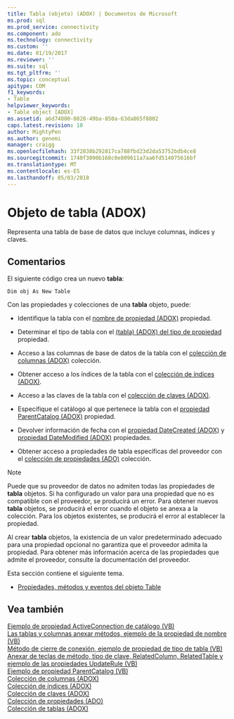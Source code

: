 ```yaml
---
title: Tabla (objeto) (ADOX) | Documentos de Microsoft
ms.prod: sql
ms.prod_service: connectivity
ms.component: ado
ms.technology: connectivity
ms.custom: ''
ms.date: 01/19/2017
ms.reviewer: ''
ms.suite: sql
ms.tgt_pltfrm: ''
ms.topic: conceptual
apitype: COM
f1_keywords:
- Table
helpviewer_keywords:
- Table object [ADOX]
ms.assetid: a6d74000-0828-49ba-850a-63da865f8802
caps.latest.revision: 10
author: MightyPen
ms.author: genemi
manager: craigg
ms.openlocfilehash: 33f2838b292817ca788fbd23d2da53752bdb4ce8
ms.sourcegitcommit: 1740f3090b168c0e809611a7aa6fd514075616bf
ms.translationtype: MT
ms.contentlocale: es-ES
ms.lasthandoff: 05/03/2018
---
```

# <a name="table-object-adox"></a>Objeto de tabla (ADOX)
Representa una tabla de base de datos que incluye columnas, índices y claves.  
  
## <a name="remarks"></a>Comentarios  
 El siguiente código crea un nuevo **tabla**:  
  
```  
Dim obj As New Table  
```  
  
 Con las propiedades y colecciones de una **tabla** objeto, puede:  
  
-   Identifique la tabla con el [nombre de propiedad (ADOX)](../../../ado/reference/adox-api/name-property-adox.md) propiedad.  
  
-   Determinar el tipo de tabla con el [(tabla) (ADOX) del tipo de propiedad](../../../ado/reference/adox-api/type-property-table-adox.md) propiedad.  
  
-   Acceso a las columnas de base de datos de la tabla con el [colección de columnas (ADOX)](../../../ado/reference/adox-api/columns-collection-adox.md) colección.  
  
-   Obtener acceso a los índices de la tabla con el [colección de índices (ADOX)](../../../ado/reference/adox-api/indexes-collection-adox.md).  
  
-   Acceso a las claves de la tabla con el [colección de claves (ADOX)](../../../ado/reference/adox-api/keys-collection-adox.md).  
  
-   Especifique el catálogo al que pertenece la tabla con el [propiedad ParentCatalog (ADOX)](../../../ado/reference/adox-api/parentcatalog-property-adox.md) propiedad.  
  
-   Devolver información de fecha con el [propiedad DateCreated (ADOX)](../../../ado/reference/adox-api/datecreated-property-adox.md) y [propiedad DateModified (ADOX)](../../../ado/reference/adox-api/datemodified-property-adox.md) propiedades.  
  
-   Obtener acceso a propiedades de tabla específicas del proveedor con el [colección de propiedades (ADO)](../../../ado/reference/ado-api/properties-collection-ado.md) colección.  
  
> [!NOTE]
>  Puede que su proveedor de datos no admiten todas las propiedades de **tabla** objetos. Si ha configurado un valor para una propiedad que no es compatible con el proveedor, se producirá un error. Para obtener nuevos **tabla** objetos, se producirá el error cuando el objeto se anexa a la colección. Para los objetos existentes, se producirá el error al establecer la propiedad.  
>   
>  Al crear **tabla** objetos, la existencia de un valor predeterminado adecuado para una propiedad opcional no garantiza que el proveedor admita la propiedad. Para obtener más información acerca de las propiedades que admite el proveedor, consulte la documentación del proveedor.  
  
 Esta sección contiene el siguiente tema.  
  
-   [Propiedades, métodos y eventos del objeto Table](../../../ado/reference/adox-api/table-object-properties-methods-and-events.md)  
  
## <a name="see-also"></a>Vea también  
 [Ejemplo de propiedad ActiveConnection de catálogo (VB)](../../../ado/reference/adox-api/catalog-activeconnection-property-example-vb.md)   
 [Las tablas y columnas anexar métodos, ejemplo de la propiedad de nombre (VB)](../../../ado/reference/adox-api/columns-and-tables-append-methods-name-property-example-vb.md)   
 [Método de cierre de conexión, ejemplo de propiedad de tipo de tabla (VB)](../../../ado/reference/adox-api/connection-close-method-table-type-property-example-vb.md)   
 [Anexar de teclas de método, tipo de clave, RelatedColumn, RelatedTable y ejemplo de las propiedades UpdateRule (VB)](../../../ado/reference/adox-api/keys-append-method-key-type-relatedcolumn-relatedtable-example-vb.md)   
 [Ejemplo de propiedad ParentCatalog (VB)](../../../ado/reference/adox-api/parentcatalog-property-example-vb.md)   
 [Colección de columnas (ADOX)](../../../ado/reference/adox-api/columns-collection-adox.md)   
 [Colección de índices (ADOX)](../../../ado/reference/adox-api/indexes-collection-adox.md)   
 [Colección de claves (ADOX)](../../../ado/reference/adox-api/keys-collection-adox.md)   
 [Colección de propiedades (ADO)](../../../ado/reference/ado-api/properties-collection-ado.md)   
 [Colección de tablas (ADOX)](../../../ado/reference/adox-api/tables-collection-adox.md)
